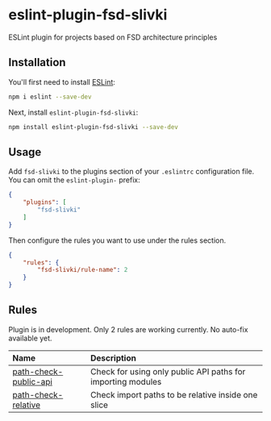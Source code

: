 # eslint-plugin-fsd-slivki

ESLint plugin for projects based on FSD architecture principles

## Installation

You'll first need to install [ESLint](https://eslint.org/):

```sh
npm i eslint --save-dev
```

Next, install `eslint-plugin-fsd-slivki`:

```sh
npm install eslint-plugin-fsd-slivki --save-dev
```

## Usage

Add `fsd-slivki` to the plugins section of your `.eslintrc` configuration file. You can omit the `eslint-plugin-` prefix:

```json
{
    "plugins": [
        "fsd-slivki"
    ]
}
```


Then configure the rules you want to use under the rules section.

```json
{
    "rules": {
        "fsd-slivki/rule-name": 2
    }
}
```

## Rules

Plugin is in development. Only 2 rules are working currently. No auto-fix available yet.

<!-- begin auto-generated rules list -->

| Name                                                         | Description                                                 |
| :----------------------------------------------------------- | :---------------------------------------------------------- |
| [path-check-public-api](docs/rules/path-check-public-api.md) | Check for using only public API paths for importing modules |
| [path-check-relative](docs/rules/path-check-relative.md)     | Check import paths to be relative inside one slice          |

<!-- end auto-generated rules list -->


